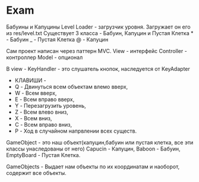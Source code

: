 # Exam
Бабуины и Капуцины
Level Loader - загрузчик уровня. Загружает он его из res/level.txt
Существует 3 класса - Бабуин, Капуцин и Пустая Клетка
      * - Бабуин
      _ - Пустая Клетка
      @ - Капуцин

Сам проект написан через паттерн MVC.
View - интерфейс
Controller - контроллер
Model - опционал

В view - KeyHandler - это слушатель кнопок, наследуется от KeyAdapter

* КЛАВИШИ - 
* Q - Двинуться всем объектам влемо вверх,
* W - Всем вверх,
* E - Всем вправо вверх,
* Y - Перезагрузить уровень,
* Z - Всем влево вниз,
* X - Всем вниз,
* C - Всем вправо вниз,
* P - Ход в случайном напрвлении всех существ.
     
     
GameObject - это наш объект(капуцин,бабуин или пустая клетка, все эти классы унаследованы от него)
Capucin - Капуцин,
Baboon - Бабуин,
EmptyBoard - Пустая Клетка.

GameObjects - Выдает нам объекты по их координатам и наоборот, содержит все объекты.
